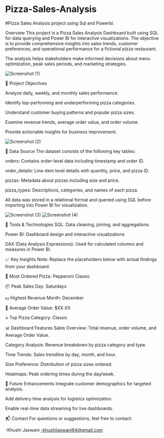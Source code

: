 # Pizza-Sales-Analysis
#Pizza Sales Analysis project using Sql and Powerbi. 


Overview
This project is a Pizza Sales Analysis Dashboard built using SQL for data querying and Power BI for interactive visualizations. The objective is to provide comprehensive insights into sales trends, customer preferences, and operational performance for a fictional pizza restaurant.

The analysis helps stakeholders make informed decisions about menu optimization, peak sales periods, and marketing strategies.

![Screenshot (1)](https://github.com/user-attachments/assets/9bf8b399-4f22-4231-8b17-5b0e608afb14)

🧩 Project Objectives


Analyze daily, weekly, and monthly sales performance.

Identify top-performing and underperforming pizza categories.

Understand customer buying patterns and popular pizza sizes.

Examine revenue trends, average order value, and order volume.

Provide actionable insights for business improvement.

![Screenshot (2)](https://github.com/user-attachments/assets/b3582bae-2880-4360-aff3-b9bb9dfbec83)

📁 Data Source
The dataset consists of the following key tables:

orders: Contains order-level data including timestamp and order ID.

order_details: Line-item level details with quantity, price, and pizza ID.

pizzas: Metadata about pizzas including size and price.

pizza_types: Descriptions, categories, and names of each pizza.

All data was stored in a relational format and queried using SQL before importing into Power BI for visualization.

![Screenshot (3)](https://github.com/user-attachments/assets/bc5665c2-8d60-46f1-96c4-f216dfee0f54)
![Screenshot (4)](https://github.com/user-attachments/assets/8d2e680b-aa9a-4313-892f-2024c7068092)

🔧 Tools & Technologies
SQL: Data cleaning, joining, and aggregations.


Power BI: Dashboard design and interactive visualizations

DAX (Data Analysis Expressions): Used for calculated columns and measures in Power BI.

📈 Key Insights
Note: Replace the placeholders below with actual findings from your dashboard.

🍕 Most Ordered Pizza: Pepperoni Classic

📦 Peak Sales Day: Saturdays

💵 Highest Revenue Month: December

🧾 Average Order Value: $XX.XX

🔝 Top Pizza Category: Classic

📊 Dashboard Features
Sales Overview: Total revenue, order volume, and Average Order Value.

Category Analysis: Revenue breakdown by pizza category and type.

Time Trends: Sales trendline by day, month, and hour.

Size Preference: Distribution of pizza sizes ordered.

Heatmaps: Peak ordering times during the day/week.


🚀 Future Enhancements
Integrate customer demographics for targeted analysis.

Add delivery time analysis for logistics optimization.

Enable real-time data streaming for live dashboards.

📬 Contact
For questions or suggestions, feel free to contact:

-Khushi Jaswani
-khushijaswani64@gmail.com

